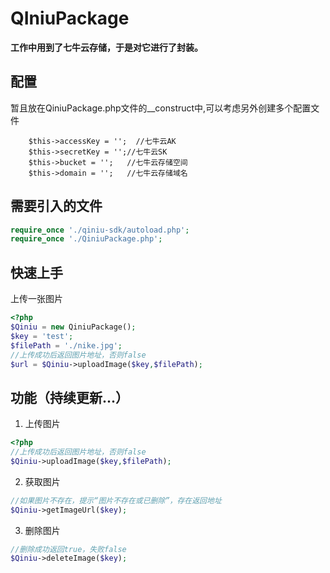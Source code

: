 # QIniuPackage
**工作中用到了七牛云存储，于是对它进行了封装。**

## 配置
暂且放在QiniuPackage.php文件的__construct中,可以考虑另外创建多个配置文件

        $this->accessKey = '';  //七牛云AK
        $this->secretKey = '';//七牛云SK
        $this->bucket = '';   //七牛云存储空间
        $this->domain = '';   //七牛云存储域名
## 需要引入的文件
```php
require_once './qiniu-sdk/autoload.php';
require_once './QiniuPackage.php';
```
## 快速上手
上传一张图片
```php
<?php
$Qiniu = new QiniuPackage();
$key = 'test';
$filePath = './nike.jpg';
//上传成功后返回图片地址，否则false
$url = $Qiniu->uploadImage($key,$filePath);
```
## 功能（持续更新...）
1. 上传图片
```php
<?php
//上传成功后返回图片地址，否则false
$Qiniu->uploadImage($key,$filePath);
```
2. 获取图片
```php
//如果图片不存在，提示“图片不存在或已删除”，存在返回地址
$Qiniu->getImageUrl($key);
```
3. 删除图片
```php
//删除成功返回true，失败false
$Qiniu->deleteImage($key);
```

